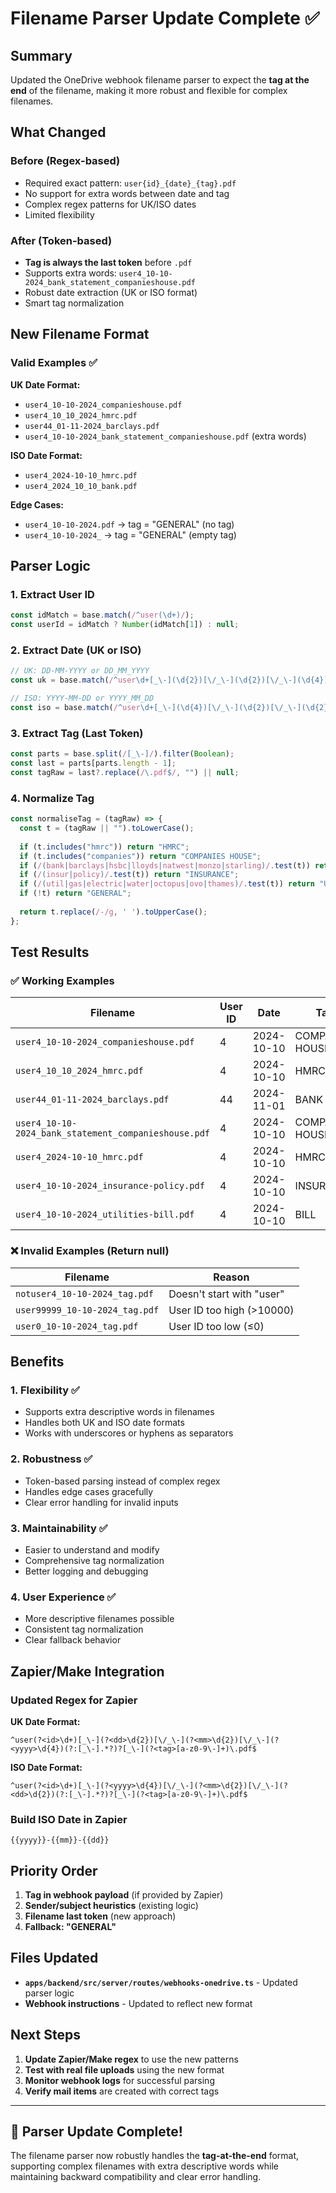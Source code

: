 # Filename Parser Update Complete ✅

## Summary
Updated the OneDrive webhook filename parser to expect the **tag at the end** of the filename, making it more robust and flexible for complex filenames.

## What Changed

### Before (Regex-based)
- Required exact pattern: `user{id}_{date}_{tag}.pdf`
- No support for extra words between date and tag
- Complex regex patterns for UK/ISO dates
- Limited flexibility

### After (Token-based)
- **Tag is always the last token** before `.pdf`
- Supports extra words: `user4_10-10-2024_bank_statement_companieshouse.pdf`
- Robust date extraction (UK or ISO format)
- Smart tag normalization

## New Filename Format

### Valid Examples ✅

**UK Date Format:**
- `user4_10-10-2024_companieshouse.pdf`
- `user4_10_10_2024_hmrc.pdf`
- `user44_01-11-2024_barclays.pdf`
- `user4_10-10-2024_bank_statement_companieshouse.pdf` (extra words)

**ISO Date Format:**
- `user4_2024-10-10_hmrc.pdf`
- `user4_2024_10_10_bank.pdf`

**Edge Cases:**
- `user4_10-10-2024.pdf` → tag = "GENERAL" (no tag)
- `user4_10-10-2024_` → tag = "GENERAL" (empty tag)

## Parser Logic

### 1. Extract User ID
```javascript
const idMatch = base.match(/^user(\d+)/);
const userId = idMatch ? Number(idMatch[1]) : null;
```

### 2. Extract Date (UK or ISO)
```javascript
// UK: DD-MM-YYYY or DD_MM_YYYY
const uk = base.match(/^user\d+[_\-](\d{2})[\/_\-](\d{2})[\/_\-](\d{4})/);

// ISO: YYYY-MM-DD or YYYY_MM_DD  
const iso = base.match(/^user\d+[_\-](\d{4})[\/_\-](\d{2})[\/_\-](\d{2})/);
```

### 3. Extract Tag (Last Token)
```javascript
const parts = base.split(/[_\-]/).filter(Boolean);
const last = parts[parts.length - 1];
const tagRaw = last?.replace(/\.pdf$/, "") || null;
```

### 4. Normalize Tag
```javascript
const normaliseTag = (tagRaw) => {
  const t = (tagRaw || "").toLowerCase();
  
  if (t.includes("hmrc")) return "HMRC";
  if (t.includes("companies")) return "COMPANIES HOUSE";
  if (/(bank|barclays|hsbc|lloyds|natwest|monzo|starling)/.test(t)) return "BANK";
  if (/(insur|policy)/.test(t)) return "INSURANCE";
  if (/(util|gas|electric|water|octopus|ovo|thames)/.test(t)) return "UTILITIES";
  if (!t) return "GENERAL";
  
  return t.replace(/-/g, ' ').toUpperCase();
};
```

## Test Results

### ✅ Working Examples

| Filename | User ID | Date | Tag |
|----------|---------|------|-----|
| `user4_10-10-2024_companieshouse.pdf` | 4 | 2024-10-10 | COMPANIES HOUSE |
| `user4_10_10_2024_hmrc.pdf` | 4 | 2024-10-10 | HMRC |
| `user44_01-11-2024_barclays.pdf` | 44 | 2024-11-01 | BANK |
| `user4_10-10-2024_bank_statement_companieshouse.pdf` | 4 | 2024-10-10 | COMPANIES HOUSE |
| `user4_2024-10-10_hmrc.pdf` | 4 | 2024-10-10 | HMRC |
| `user4_10-10-2024_insurance-policy.pdf` | 4 | 2024-10-10 | INSURANCE |
| `user4_10-10-2024_utilities-bill.pdf` | 4 | 2024-10-10 | BILL |

### ❌ Invalid Examples (Return null)

| Filename | Reason |
|----------|--------|
| `notuser4_10-10-2024_tag.pdf` | Doesn't start with "user" |
| `user99999_10-10-2024_tag.pdf` | User ID too high (>10000) |
| `user0_10-10-2024_tag.pdf` | User ID too low (≤0) |

## Benefits

### 1. **Flexibility** ✅
- Supports extra descriptive words in filenames
- Handles both UK and ISO date formats
- Works with underscores or hyphens as separators

### 2. **Robustness** ✅
- Token-based parsing instead of complex regex
- Handles edge cases gracefully
- Clear error handling for invalid inputs

### 3. **Maintainability** ✅
- Easier to understand and modify
- Comprehensive tag normalization
- Better logging and debugging

### 4. **User Experience** ✅
- More descriptive filenames possible
- Consistent tag normalization
- Clear fallback behavior

## Zapier/Make Integration

### Updated Regex for Zapier

**UK Date Format:**
```
^user(?<id>\d+)[_\-](?<dd>\d{2})[\/_\-](?<mm>\d{2})[\/_\-](?<yyyy>\d{4})(?:[_\-].*?)?[_\-](?<tag>[a-z0-9\-]+)\.pdf$
```

**ISO Date Format:**
```
^user(?<id>\d+)[_\-](?<yyyy>\d{4})[\/_\-](?<mm>\d{2})[\/_\-](?<dd>\d{2})(?:[_\-].*?)?[_\-](?<tag>[a-z0-9\-]+)\.pdf$
```

### Build ISO Date in Zapier
```
{{yyyy}}-{{mm}}-{{dd}}
```

## Priority Order

1. **Tag in webhook payload** (if provided by Zapier)
2. **Sender/subject heuristics** (existing logic)
3. **Filename last token** (new approach)
4. **Fallback: "GENERAL"**

## Files Updated

- **`apps/backend/src/server/routes/webhooks-onedrive.ts`** - Updated parser logic
- **Webhook instructions** - Updated to reflect new format

## Next Steps

1. **Update Zapier/Make regex** to use the new patterns
2. **Test with real file uploads** using the new format
3. **Monitor webhook logs** for successful parsing
4. **Verify mail items** are created with correct tags

---

## 🎉 **Parser Update Complete!**

The filename parser now robustly handles the **tag-at-the-end** format, supporting complex filenames with extra descriptive words while maintaining backward compatibility and clear error handling.
